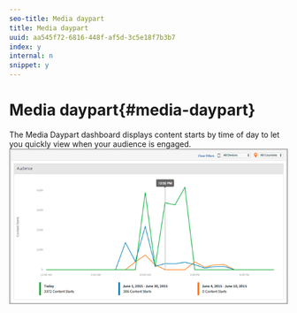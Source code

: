 ```yaml
---
seo-title: Media daypart
title: Media daypart
uuid: aa545f72-6816-448f-af5d-3c5e18f7b3b7
index: y
internal: n
snippet: y
---
```


# Media daypart{#media-daypart}

The Media Daypart dashboard displays content starts by time of day to let you quickly view when your audience is engaged.  ![](assets/video-daypart-report.png)

